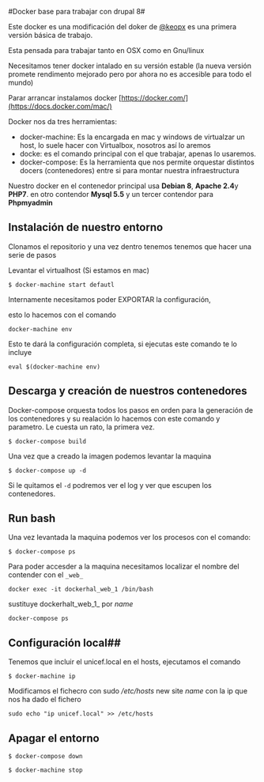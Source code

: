 #Docker base para trabajar con drupal 8#

Este docker es una modificación del doker de [@keopx](https://github.com/keopx) es una primera versión básica de trabajo.

Esta pensada para trabajar tanto en OSX como en Gnu/linux

Necesitamos tener docker intalado en su versión estable (la nueva versión promete rendimento mejorado pero por ahora no es accesible para todo el mundo)

Parar arrancar instalamos docker  [https://docker.com/](https://docs.docker.com/mac/)

Docker nos da tres herramientas:

* docker-machine: Es la encargada en mac y windows de virtualzar un host, lo suele hacer con Virtualbox, nosotros así lo aremos
* docke: es el comando principal con el que trabajar, apenas lo usaremos.
* docker-compose: Es la herramienta que nos permite orquestar distintos docers (contenedores) entre si para montar nuestra infraestructura


Nuestro docker en el contenedor principal usa **Debian 8**, **Apache 2.4**y **PHP7**. en otro contendor **Mysql 5.5** y un tercer contendor para **Phpmyadmin**



## Instalación de nuestro entorno ##

Clonamos el repositorio y una vez dentro tenemos tenemos que hacer una serie de pasos

Levantar el virtualhost (Si estamos en mac)

`$ docker-machine start defautl`

Internamente necesitamos poder EXPORTAR la configuración,

esto lo hacemos con el comando

`docker-machine env`

Esto te dará la configuración completa, si ejecutas este comando te lo incluye

`eval $(docker-machine env)`


## Descarga y creación de nuestros contenedores ##

Docker-compose orquesta todos los pasos en orden para la generación de los contenedores y su realación lo hacemos con este comando y parametro. Le cuesta un rato, la primera vez.

`$ docker-compose build`

Una vez que a creado la imagen podemos levantar la maquina

`$ docker-compose up -d`

Si le quitamos el `-d` podremos ver el log y ver que escupen los contenedores.

## Run bash ##

Una vez levantada la maquina podemos ver los procesos con el comando:

`$ docker-compose ps`

Para poder accesder a la maquina necesitamos localizar el nombre del contender con el `_web_`

`docker exec -it dockerhal_web_1 /bin/bash`

sustituye  dockerhalt_web_1_ por  _name_  

`docker-compose ps`

## Configuración local##

Tenemos que incluir el unicef.local en el hosts, ejecutamos el comando

`$ docker-machine ip`

Modificamos el fichecro con sudo  _/etc/hosts_ new site _name_ con la ip que nos ha dado el fichero

`sudo echo "ip unicef.local" >> /etc/hosts`

## Apagar el entorno ##

`$ docker-compose down`

`$ docker-machine stop`
